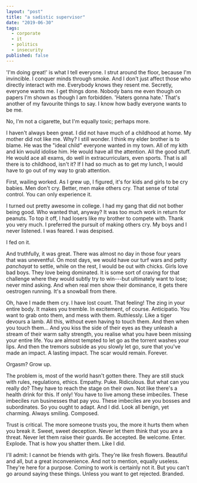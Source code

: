 ```yaml
---
layout: "post"
title: "a sadistic supervisor"
date: "2019-06-30"
tags:
  - corporate
  - it
  - politics
  - insecurity
published: false
---
```


'I'm doing great!' is what I tell everyone. I strut around the floor, because I'm invincible. I conquer minds through smoke. And I don't just affect those who directly interact with me. Everybody knows they resent me. Secretly, everyone wants me. I get things done. Nobody bans me even though on papers I'm shown as though I am forbidden. 'Haters gonna hate.' That's another of my favourite things to say. I know how badly everyone wants to be me.

No, I'm not a cigarette, but I'm equally toxic; perhaps more.

I haven't always been great. I did not have much of a childhood at home. My mother did not like me. Why? I still wonder. I think my elder brother is to blame. He was the "ideal child" everyone wanted in my town. All of my kith and kin would idolise him. He would have all the attention. All the good stuff. He would ace all exams, do well in extracurriculars, even sports. That is all there is to childhood, isn't it? If I had so much as to get my lunch, I would have to go out of my way to grab attention.

First, wailing worked. As I grew up, I figured, it's for kids and girls to be cry babies. Men don't cry. Better, men make others cry. That sense of total control. You can only experience it.

I turned out pretty awesome in college. I had my gang that did not bother being good. Who wanted that, anyway? It was too much work in return for peanuts. To top it off, I had losers like my brother to compete with. Thank you very much. I preferred the pursuit of making others cry. My boys and I never listened. I was feared. I was despised.

I fed on it.

And truthfully, it was great. There was almost no day in those four years that was uneventful. On most days, we would have our turf wars and petty _panchayat_ to settle, while on the rest, I would be out with chicks. Girls love bad boys. They love being dominated. It is some sort of craving for that challenge where they would subtly try to win---but ultimately want to lose; never mind asking. And when real men show their dominance, it gets there oestrogen running. It's a snowball from there.

Oh, have I made them cry. I have lost count. That feeling! The zing in your entire body. It makes you tremble. In excitement, of course. Anticipatio. You want to grab onto them, and mess with them. Ruthlessly. Like a tiger devours a lamb. All this, without even having to touch them. And then when you touch them... And you kiss the side of their eyes as they unleash a stream of their warm salty strength, you realise what you have been missing your entire life. You are almost tempted to let go as the torrent washes your lips. And then the tremors subside as you slowly let go, sure that you've made an impact. A lasting impact. The scar would remain. Forever.

Orgasm? Grow up.

The problem is, most of the world hasn't gotten there. They are still stuck with rules, regulations, ethics. Empathy. Puke. Ridiculous. But what can you really do? They have to reach the stage on their own. Not like there's a health drink for this. If only! You have to live among these imbeciles. These imbeciles run businesses that pay you. These imbeciles are you bosses and subordinates. So you ought to adapt. And I did. Look all benign, yet charming. Always smiling. Composed.

Trust is critical. The more someone trusts you, the more it hurts them when you break it. Sweet, sweet deception. Never let them think that you are a threat. Never let them raise their guards. Be accepted. Be welcome. Enter. Explode. That is how you shatter them. Like I did.

I'll admit: I cannot be friends with girls. They're like fresh flowers. Beautiful and all, but a great inconvenience. And not to mention, equally useless. They're here for a purpose. Coming to work is certainly not it. But you can't go around saying these things. Unless you want to get rejected. Branded.

